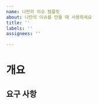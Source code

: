 ```yaml
---
name: 나만의 이슈 템플릿
about: 나만의 이슈를 만들 때 사용하세요
title: ''
labels: ''
assignees: ''

---
```


# 개요

## 요구 사항
